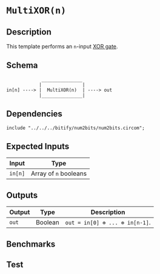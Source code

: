# `MultiXOR(n)`

## Description

This template performs an `n`-input [XOR gate](https://en.wikipedia.org/wiki/XOR_gate). 
<!-- Output true if and only if an odd number of inputs are true -->

## Schema

```
             _______________     
            |               |
in[n] ----> |  MultiXOR(n)  | ----> out
            |_______________|     
```

## Dependencies

```
include "../../../bitify/num2bits/num2bits.circom";
```

## Expected Inputs

| Input      | Type                  |
| -----      | -----                 | 
| `in[n]`    | Array of `n` booleans |

## Outputs

| Output  | Type     | Description     |
| ------  | ------   | ----------      | 
| `out`   | Boolean  | `out = in[0] ⊕ ... ⊕ in[n-1]`. |

## Benchmarks 

## Test